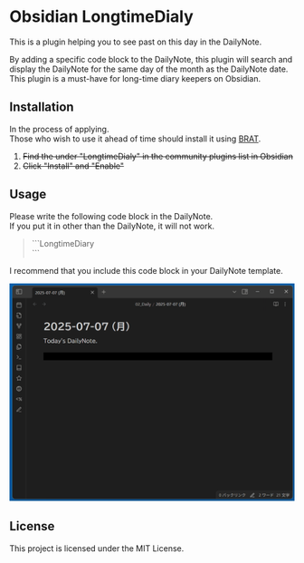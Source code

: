# Obsidian LongtimeDialy

This is a plugin helping you to see past on this day in the DailyNote.

By adding a specific code block to the DailyNote, this plugin will search and display the DailyNote for the same day of the month as the DailyNote date.  
This plugin is a must-have for long-time diary keepers on Obsidian.

## Installation
In the process of applying.  
Those who wish to use it ahead of time should install it using [BRAT](https://github.com/TfTHacker/obsidian42-brat).
1. ~~Find the under "LongtimeDialy" in the community plugins list in Obsidian~~
2. ~~Click "Install" and "Enable"~~

## Usage

Please write the following code block in the DailyNote.  
If you put it in other than the DailyNote, it will not work.

> &#96;&#96;&#96;LongtimeDiary  
> &#96;&#96;&#96;

I recommend that you include this code block in your DailyNote template.

![Explanatory Video](ExplanatoryVideo.gif)

## License
This project is licensed under the MIT License.
